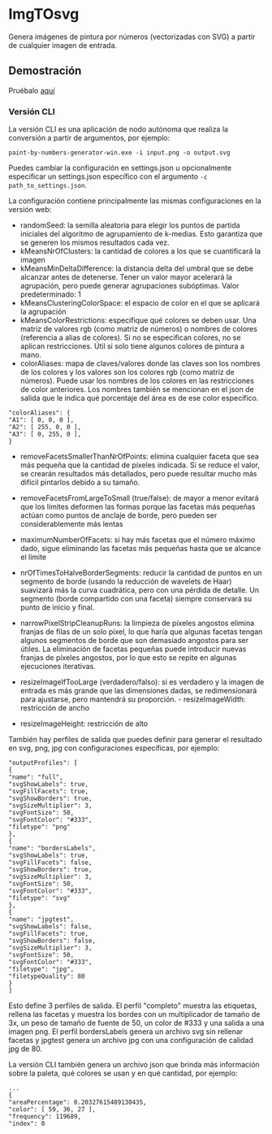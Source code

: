 # ImgTOsvg
Genera imágenes de pintura por números (vectorizadas con SVG) a partir de cualquier imagen de entrada.

## Demostración

Pruébalo [aquí](https://drake7707.github.io/paintbynumbersgenerator/index.html)

### Versión CLI

La versión CLI es una aplicación de nodo autónoma que realiza la conversión a partir de argumentos, por ejemplo:
```
paint-by-numbers-generator-win.exe -i input.png -o output.svg
```
Puedes cambiar la configuración en settings.json u opcionalmente especificar un settings.json específico con el argumento `-c path_to_settings.json`.

La configuración contiene principalmente las mismas configuraciones en la versión web:
- randomSeed: la semilla aleatoria para elegir los puntos de partida iniciales del algoritmo de agrupamiento de k-medias. Esto garantiza que se generen los mismos resultados cada vez.
- kMeansNrOfClusters: la cantidad de colores a los que se cuantificará la imagen
- kMeansMinDeltaDifference: la distancia delta del umbral que se debe alcanzar antes de detenerse. Tener un valor mayor acelerará la agrupación, pero puede generar agrupaciones subóptimas. Valor predeterminado: 1
- kMeansClusteringColorSpace: el espacio de color en el que se aplicará la agrupación
- kMeansColorRestrictions: especifique qué colores se deben usar. Una matriz de valores rgb (como matriz de números) o nombres de colores (referencia a alias de colores). Si no se especifican colores, no se aplican restricciones. Útil si solo tiene algunos colores de pintura a mano.
- colorAliases: mapa de claves/valores donde las claves son los nombres de los colores y los valores son los colores rgb (como matriz de números). Puede usar los nombres de los colores en las restricciones de color anteriores. Los nombres también se mencionan en el json de salida que le indica qué porcentaje del área es de ese color específico.
```
"colorAliases": {
"A1": [ 0, 0, 0 ],
"A2": [ 255, 0, 0 ],
"A3": [ 0, 255, 0 ],
}
```
- removeFacetsSmallerThanNrOfPoints: elimina cualquier faceta que sea más pequeña que la cantidad de píxeles indicada. Si se reduce el valor, se crearán resultados más detallados, pero puede resultar mucho más difícil pintarlos debido a su tamaño.
- removeFacetsFromLargeToSmall (true/false): de mayor a menor evitará que los límites deformen las formas porque las facetas más pequeñas actúan como puntos de anclaje de borde, pero pueden ser considerablemente más lentas
- maximumNumberOfFacets: si hay más facetas que el número máximo dado, sigue eliminando las facetas más pequeñas hasta que se alcance el límite

- nrOfTimesToHalveBorderSegments: reducir la cantidad de puntos en un segmento de borde (usando la reducción de wavelets de Haar) suavizará más la curva cuadrática, pero con una pérdida de detalle. Un segmento (borde compartido con una faceta) siempre conservará su punto de inicio y final.

- narrowPixelStripCleanupRuns: la limpieza de píxeles angostos elimina franjas de filas de un solo píxel, lo que haría que algunas facetas tengan algunos segmentos de borde que son demasiado angostos para ser útiles. La eliminación de facetas pequeñas puede introducir nuevas franjas de píxeles angostos, por lo que esto se repite en algunas ejecuciones iterativas.

- resizeImageIfTooLarge (verdadero/falso): si es verdadero y la imagen de entrada es más grande que las dimensiones dadas, se redimensionará para ajustarse, pero mantendrá su proporción. - resizeImageWidth: restricción de ancho
- resizeImageHeight: restricción de alto

También hay perfiles de salida que puedes definir para generar el resultado en svg, png, jpg con configuraciones específicas, por ejemplo:
```
"outputProfiles": [
{
"name": "full",
"svgShowLabels": true,
"svgFillFacets": true,
"svgShowBorders": true,
"svgSizeMultiplier": 3,
"svgFontSize": 50,
"svgFontColor": "#333",
"filetype": "png"
},
{
"name": "bordersLabels",
"svgShowLabels": true,
"svgFillFacets": false,
"svgShowBorders": true,
"svgSizeMultiplier": 3,
"svgFontSize": 50,
"svgFontColor": "#333",
"filetype": "svg"
},
{
"name": "jpgtest",
"svgShowLabels": false,
"svgFillFacets": true,
"svgShowBorders": false,
"svgSizeMultiplier": 3,
"svgFontSize": 50,
"svgFontColor": "#333",
"filetype": "jpg",
"filetypeQuality": 80
}
]
```
Esto define 3 perfiles de salida. El perfil "completo" muestra las etiquetas, rellena las facetas y muestra los bordes con un multiplicador de tamaño de 3x, un peso de tamaño de fuente de 50, un color de #333 y una salida a una imagen png. El perfil bordersLabels genera un archivo svg sin rellenar facetas y jpgtest genera un archivo jpg con una configuración de calidad jpg de 80.

La versión CLI también genera un archivo json que brinda más información sobre la paleta, qué colores se usan y en qué cantidad, por ejemplo:
```
...
{
"areaPercentage": 0.20327615489130435,
"color": [ 59, 36, 27 ],
"frequency": 119689,
"index": 0
